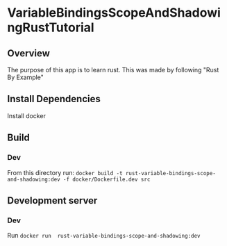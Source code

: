 # VariableBindingsScopeAndShadowingRustTutorial

## Overview
The purpose of this app is to learn rust. This was made by following "Rust By Example"

## Install Dependencies
Install docker

## Build
### Dev
From this directory run: `docker build -t rust-variable-bindings-scope-and-shadowing:dev -f docker/Dockerfile.dev src`

## Development server
### Dev
Run `docker run  rust-variable-bindings-scope-and-shadowing:dev`